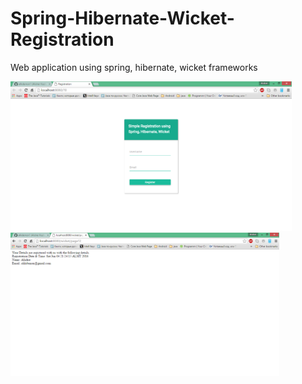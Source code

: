 # Spring-Hibernate-Wicket-Registration
Web application using spring, hibernate, wicket frameworks
<p>
<img src="images/registrer.png" width="450"/>
<img src="images/registrer_info.png" width="430"/>
</p>


